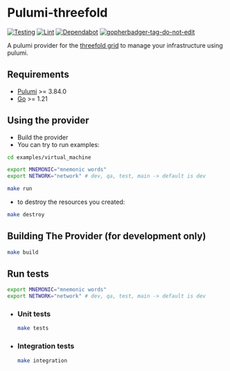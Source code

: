# Pulumi-threefold

[![Testing](https://github.com/threefoldtech/pulumi-threefold/actions/workflows/test.yaml/badge.svg?branch=development)](https://github.com/threefoldtech/pulumi-threefold/actions/workflows/test.yaml) [![Lint](https://github.com/threefoldtech/pulumi-threefold/actions/workflows/lint.yaml/badge.svg?branch=development)](https://github.com/threefoldtech/pulumi-threefold/actions/workflows/lint.yaml) [![Dependabot](https://badgen.net/badge/Dependabot/enabled/green?icon=dependabot)](https://dependabot.com/) <a href='https://github.com/jpoles1/gopherbadger' target='_blank'>![gopherbadger-tag-do-not-edit](https://img.shields.io/badge/Go%20Coverage-0%25-brightgreen.svg?longCache=true&style=flat)</a>

A pulumi provider for the [threefold grid](https://threefold.io) to manage your infrastructure using pulumi.

## Requirements

- [Pulumi](https://www.pulumi.com/docs/install/) >= 3.84.0
- [Go](https://golang.org/doc/install) >= 1.21

## Using the provider

- Build the provider
- You can try to run examples:

```bash
cd examples/virtual_machine

export MNEMONIC="mnemonic words"
export NETWORK="network" # dev, qa, test, main -> default is dev

make run
```

- to destroy the resources you created:

```bash
make destroy
```

## Building The Provider (for development only)

```bash
make build
```

## Run tests

```bash
export MNEMONIC="mnemonic words"
export NETWORK="network" # dev, qa, test, main -> default is dev
```

- ### Unit tests

  ```bash
  make tests
  ```

- ### Integration tests

  ```bash
  make integration
  ```
